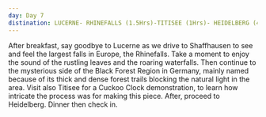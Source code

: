 ```yaml
---
day: Day 7
distination: LUCERNE- RHINEFALLS (1.5Hrs)-TITISEE (1Hrs)- HEIDELBERG (4.5Hrs), GERMANY(B/--/D)
---
```


After breakfast, say goodbye to Lucerne as we drive to Shaffhausen to see and feel the largest falls in Europe, the Rhinefalls. Take a moment to enjoy the sound of the rustling leaves and the roaring waterfalls. Then continue to the mysterious side of the Black Forest Region in Germany, mainly named because of its thick and dense forest trails blocking the natural light in the area. Visit also Titisee for a Cuckoo Clock demonstration, to learn how intricate the process was for making this piece. After, proceed to Heidelberg. Dinner then check in.